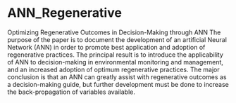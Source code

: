 # ANN_Regenerative
Optimizing Regenerative Outcomes in Decision-Making through ANN The purpose of the paper is to document the development of an artificial Neural Network (ANN) in order to promote best application and adoption of regenerative practices. The principal result is to introduce the applicability of ANN to decision-making in environmental monitoring and management, and an increased adoption of optimum regenerative practices. The major conclusion is that an ANN can greatly assist with regenerative outcomes as a decision-making guide, but further development must be done to increase the back-propagation of variables available. 
